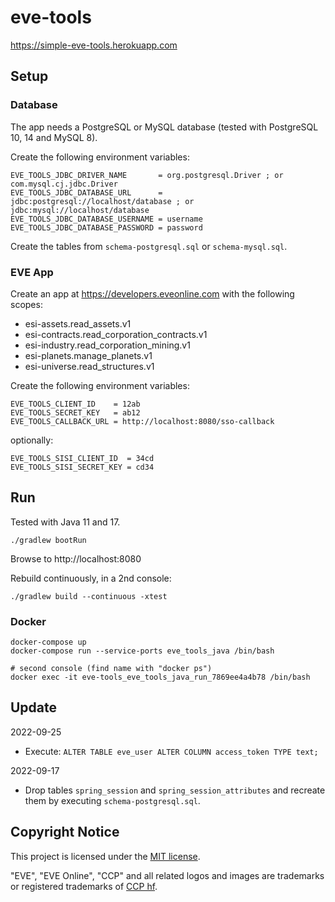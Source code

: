 # eve-tools

https://simple-eve-tools.herokuapp.com

## Setup

### Database

The app needs a PostgreSQL or MySQL database (tested with PostgreSQL 10, 14 and MySQL 8).

Create the following environment variables:
```
EVE_TOOLS_JDBC_DRIVER_NAME       = org.postgresql.Driver ; or com.mysql.cj.jdbc.Driver
EVE_TOOLS_JDBC_DATABASE_URL      = jdbc:postgresql://localhost/database ; or jdbc:mysql://localhost/database
EVE_TOOLS_JDBC_DATABASE_USERNAME = username
EVE_TOOLS_JDBC_DATABASE_PASSWORD = password
```

Create the tables from `schema-postgresql.sql` or `schema-mysql.sql`.

### EVE App

Create an app at https://developers.eveonline.com with the following scopes:
- esi-assets.read_assets.v1
- esi-contracts.read_corporation_contracts.v1
- esi-industry.read_corporation_mining.v1
- esi-planets.manage_planets.v1
- esi-universe.read_structures.v1

Create the following environment variables:
```
EVE_TOOLS_CLIENT_ID    = 12ab
EVE_TOOLS_SECRET_KEY   = ab12
EVE_TOOLS_CALLBACK_URL = http://localhost:8080/sso-callback
```

optionally:
```
EVE_TOOLS_SISI_CLIENT_ID  = 34cd
EVE_TOOLS_SISI_SECRET_KEY = cd34
```

## Run

Tested with Java 11 and 17.

```
./gradlew bootRun
```

Browse to http://localhost:8080

Rebuild continuously, in a 2nd console:  
```
./gradlew build --continuous -xtest
```

### Docker

```shell
docker-compose up
docker-compose run --service-ports eve_tools_java /bin/bash

# second console (find name with "docker ps")
docker exec -it eve-tools_eve_tools_java_run_7869ee4a4b78 /bin/bash
```

## Update

2022-09-25
- Execute: `ALTER TABLE eve_user ALTER COLUMN access_token TYPE text;`

2022-09-17
- Drop tables `spring_session` and `spring_session_attributes` and recreate them by executing `schema-postgresql.sql`.

## Copyright Notice

This project is licensed under the [MIT license](LICENSE).

"EVE", "EVE Online", "CCP" and all related logos and images are trademarks or registered trademarks of 
[CCP hf](https://www.ccpgames.com/). 
